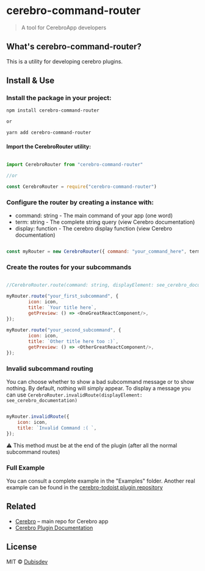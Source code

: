 # cerebro-command-router

> A tool for CerebroApp developers

## What's cerebro-command-router?

This is a utility for developing cerebro plugins.

## Install & Use

### Install the package in your project:

```sh
npm install cerebro-command-router

or

yarn add cerebro-command-router
```

#### Import the CerebroRouter utility:

```js

import CerebroRouter from "cerebro-command-router"

//or

const CerebroRouter = require("cerebro-command-router")

```

### Configure the router by creating a instance with: 
- command: string - The main command of your app (one word)
- term: string - The complete string query (view Cerebro documentation)
- display: function - The cerebro display function (view Cerebro documentation)


```js

const myRouter = new CerebroRouter({ command: "your_command_here", term, display });

```

### Create the routes for your subcommands
```js

//CerebroRouter.route(command: string, displayElement: see_cerebro_documentation)

myRouter.route("your_first_subcommand", {
        icon: icon,
        title: `Your title here`,
        getPreview: () => <OneGreatReactComponent/>,
});
    
myRouter.route("your_second_subcommand", {
        icon: icon,
        title: `Other title here too :)`,
        getPreview: () => <OtherGreatReactComponent/>,
});
```

### Invalid subcommand routing

You can choose whether to show a bad subcommand message or to show nothing.
By default, nothing will simply appear.
To display a message you can use `CerebroRouter.invalidRoute(displayElement: see_cerebro_documentation)`


```js

myRouter.invalidRoute({
    icon: icon,
    title: `Invalid Command :( `,
});
```

⚠️ This method must be at the end of the plugin (after all the normal subcommand routes)

### Full Example

You can consult a complete example in the "Examples" folder.
Another real example can be found in the [cerebro-todoist plugin repository](https://github.com/dubisdev/cerebro-todoist)

## Related

- [Cerebro](http://github.com/KELiON/cerebro) – main repo for Cerebro app
- [Cerebro Plugin Documentation](https://github.com/cerebroapp/cerebro/blob/master/docs/plugins.md)

## License

MIT © [Dubisdev](https://dubis.dev)





